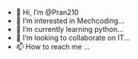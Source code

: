 - 👋 Hi, I’m @Pran210
- 👀 I’m interested in Mechcoding...
- 🌱 I’m currently learning python...
- 💞️ I’m looking to collaborate on IT...
- 📫 How to reach me ...

<!---
Pran210/Pran210 is a ✨ special ✨ repository because its `README.md` (this file) appears on your GitHub profile.
You can click the Preview link to take a look at your changes.
--->
